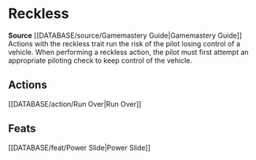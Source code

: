 ﻿---
id: '285'
name: Reckless
rarity: Common
source: '[[DATABASE/source/Gamemastery Guide|Gamemastery Guide]]'
trait:
- Reckless
type: Trait

---
# Reckless

**Source** [[DATABASE/source/Gamemastery Guide|Gamemastery Guide]]
Actions with the reckless trait run the risk of the pilot losing control of a vehicle. When performing a reckless action, the pilot must first attempt an appropriate piloting check to keep control of the vehicle.

## Actions

[[DATABASE/action/Run Over|Run Over]]

## Feats

[[DATABASE/feat/Power Slide|Power Slide]]
